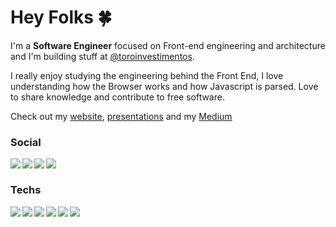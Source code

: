 # Hey Folks 🍀

I'm a **Software Engineer** focused on Front-end engineering and architecture and I'm building stuff at [@toroinvestimentos](https://github.com/toroinvestimentos).

I really enjoy studying the engineering behind the Front End, I love understanding how the Browser works and how Javascript is parsed. Love to share knowledge and contribute to free software.

Check out my [website](https://higoralves.dev/), [presentations](https://github.com/HigorAlves/-presentations) and my [Medium](https://medium.com/@higorhaalves)

### Social
<img align="left" src="https://img.shields.io/badge/linkedin-%230077B5.svg?&style=for-the-badge&logo=linkedin&logoColor=white" />

<img align="left" src="https://img.shields.io/badge/stack%20overflow-FE7A16?logo=stack-overflow&logoColor=white&style=for-the-badge" />

<img align="left" src="https://img.shields.io/badge/medium-%2312100E.svg?&style=for-the-badge&logo=medium&logoColor=white" />

<img align="left" src="https://img.shields.io/badge/linkedin-%230077B5.svg?&style=for-the-badge&logo=linkedin&logoColor=white" />
</br>


### Techs
<img align="left" src="https://img.shields.io/badge/javascript-%23F7DF1E.svg?&style=for-the-badge&logo=javascript&logoColor=black" />

<img align="left" src="https://img.shields.io/badge/node.js%20-%2343853D.svg?&style=for-the-badge&logo=node.js&logoColor=white" />

<img align="left" src="https://img.shields.io/badge/typescript%20-%23007ACC.svg?&style=for-the-badge&logo=typescript&logoColor=white" />

<img align="left" src="https://img.shields.io/badge/react%20-%2320232a.svg?&style=for-the-badge&logo=react&logoColor=%2361DAFB" />

<img align="left" src="https://img.shields.io/badge/react_native%20-%2320232a.svg?&style=for-the-badge&logo=react&logoColor=%2361DAFB" />

<img align="left" src="https://img.shields.io/badge/Google%20Cloud-%234285F4?logo=google-cloud&logoColor=white&style=for-the-badge" />

